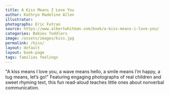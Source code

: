 ```yaml
---
title: A Kiss Means I Love You
author: Kathryn Madeline Allen
illustrator:
photographs: Eric Futran
source: https://www.albertwhitman.com/book/a-kiss-means-i-love-you/
categories: Babies Toddlers
image: /assets/images/kiss.jpg
permalink: /kiss/
layout: default
layout: book-page
tags: families feelings
---
```

"A kiss means I love you, a wave means hello, a smile means I’m happy, a tug means, let’s go!" Featuring engaging photographs of real children and sweet rhyming text, this fun read-aloud teaches little ones about nonverbal communication.
